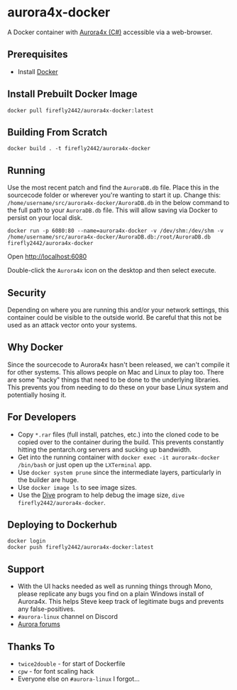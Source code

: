 # aurora4x-docker

A Docker container with [Aurora4x (C#)](http://aurora2.pentarch.org/) accessible via a web-browser.

## Prerequisites

* Install [Docker](https://www.docker.com/)

## Install Prebuilt Docker Image

```shell
docker pull firefly2442/aurora4x-docker:latest
```

## Building From Scratch

```shell
docker build . -t firefly2442/aurora4x-docker
```

## Running

Use the most recent patch and find the `AuroraDB.db` file.  Place this in the sourcecode folder
or wherever you're wanting to start it up.  Change this:
`/home/username/src/aurora4x-docker/AuroraDB.db` in the below command to the full path to
your `AuroraDB.db` file.  This will allow saving via Docker to persist on your local disk.

```shell
docker run -p 6080:80 --name=aurora4x-docker -v /dev/shm:/dev/shm -v /home/username/src/aurora4x-docker/AuroraDB.db:/root/AuroraDB.db firefly2442/aurora4x-docker
```

Open [http://localhost:6080](http://localhost:6080)

Double-click the `Aurora4x` icon on the desktop and then select execute.

## Security

Depending on where you are running this and/or your network settings, this container
could be visible to the outside world.  Be careful that this not be used as
an attack vector onto your systems.

## Why Docker

Since the sourcecode to Aurora4x hasn't been released, we can't compile it for other
systems.  This allows people on Mac and Linux to play too.  There are some "hacky"
things that need to be done to the underlying libraries.  This prevents you
from needing to do these on your base Linux system and potentially hosing it.

## For Developers

* Copy `*.rar` files (full install, patches, etc.) into the cloned code to be copied
over to the container during the build.  This prevents constantly hitting the
pentarch.org servers and sucking up bandwidth.
* Get into the running container with `docker exec -it aurora4x-docker /bin/bash` or
just open up the `LXTerminal` app.
* Use `docker system prune` since the intermediate layers, particularly in the builder
are huge.
* Use `docker image ls` to see image sizes.
* Use the [Dive](https://github.com/wagoodman/dive) program to help debug
the image size, `dive firefly2442/aurora4x-docker`.

## Deploying to Dockerhub

```shell
docker login
docker push firefly2442/aurora4x-docker:latest
```

## Support

* With the UI hacks needed as well as running things through Mono, please replicate
any bugs you find on a plain Windows install of Aurora4x.  This helps Steve keep
track of legitimate bugs and prevents any false-positives.
* `#aurora-linux` channel on Discord
* [Aurora forums](http://aurora2.pentarch.org/)

## Thanks To

* `twice2double` - for start of Dockerfile
* `cpw` - for font scaling hack
* Everyone else on `#aurora-linux` I forgot...
